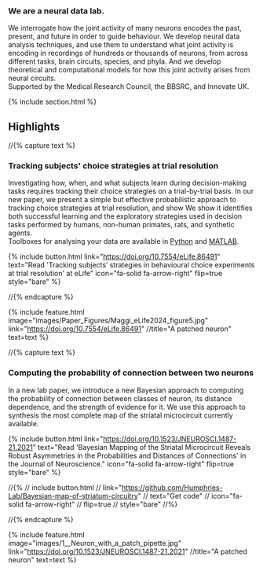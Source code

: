 ---
---

### We are a neural data lab.

We interrogate how the joint activity of many neurons encodes the past, present, and future in order to guide behaviour.  We develop neural data analysis techniques, and use them to understand what joint activity is encoding in recordings of hundreds or thousands of neurons, from across different tasks, brain circuits, species, and phyla. And we develop theoretical and computational models for how this joint activity arises from neural circuits.
​<br>
Supported by the Medical Research Council, the BBSRC, and Innovate UK.

{% include section.html %}

## Highlights

//{% capture text %}

### Tracking subjects' choice strategies at trial resolution
Investigating how, when, and what subjects learn during decision-making tasks requires tracking their choice strategies on a trial-by-trial basis. In our new paper, we present a simple but effective probabilistic approach to tracking choice strategies at trial resolution, and show We show it identifies both successful learning and the exploratory strategies used in decision tasks performed by humans, non-human primates, rats, and synthetic agents. 
<br>
Toolboxes for analysing your data are available in [Python](https://github.com/Humphries-Lab/Bayesian_Strategy_Analysis_Python) and [MATLAB](https://github.com/Humphries-Lab/Bayesian_Strategy_Analysis_MATLAB).

{%
  include button.html
  link="https://doi.org/10.7554/eLife.86491"
  text="Read 'Tracking subjects’ strategies in behavioural choice experiments at trial resolution' at eLife"
  icon="fa-solid fa-arrow-right"
  flip=true
  style="bare"
%}

//{% endcapture %}

{%
  include feature.html
  image="images/Paper_Figures/Maggi_eLife2024_figure5.jpg"
  link="https://doi.org/10.7554/eLife.86491"
  //title="A patched neuron"
  text=text
%}

//{% capture text %}

### Computing the probability of connection between two neurons
In a new lab paper, we introduce a new Bayesian approach to computing the probability of connection between classes of neuron, its distance dependence, and the strength of evidence for it. We use this approach to synthesis the most complete map of the striatal microcircuit currently available. 

{%
  include button.html
  link="https://doi.org/10.1523/JNEUROSCI.1487-21.2021"
  text="Read 'Bayesian Mapping of the Striatal Microcircuit Reveals Robust Asymmetries in the Probabilities and Distances of Connections' in the Journal of Neuroscience."
  icon="fa-solid fa-arrow-right"
  flip=true
  style="bare"
%}

//{%
//  include button.html
//  link="https://github.com/Humphries-Lab/Bayesian-map-of-striatum-circuitry"
//  text="Get code"
//  icon="fa-solid fa-arrow-right"
//  flip=true
//  style="bare"
//%}

//{% endcapture %}

{%
  include feature.html
  image="images/1__Neuron_with_a_patch_pipette.jpg"
  link="https://doi.org/10.1523/JNEUROSCI.1487-21.2021"
  //title="A patched neuron"
  text=text
%}
